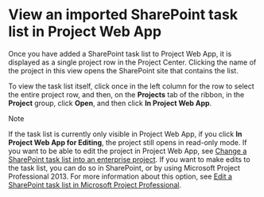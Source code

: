 
# View an imported SharePoint task list in Project Web App

Once you have added a SharePoint task list to Project Web App, it is displayed as a single project row in the Project Center. Clicking the name of the project in this view opens the SharePoint site that contains the list.
  
    
    

To view the task list itself, click once in the left column for the row to select the entire project row, and then, on the **Projects** tab of the ribbon, in the **Project** group, click **Open**, and then click **In Project Web App**.
> [!NOTE]
>  If the task list is currently only visible in Project Web App, if you click **In Project Web App for Editing**, the project still opens in read-only mode. If you want to be able to edit the project in Project Web App, see  [Change a SharePoint task list into an enterprise project](d1387254-9478-4d9d-90d7-a4aee16b1f3c.md). If you want to make edits to the task list, you can do so in SharePoint, or by using Microsoft Project Professional 2013. For more information about this option, see  [Edit a SharePoint task list in Microsoft Project Professional](8918e0af-1dcf-4f51-864d-db5e9ba17619.md). 
  
    
    

